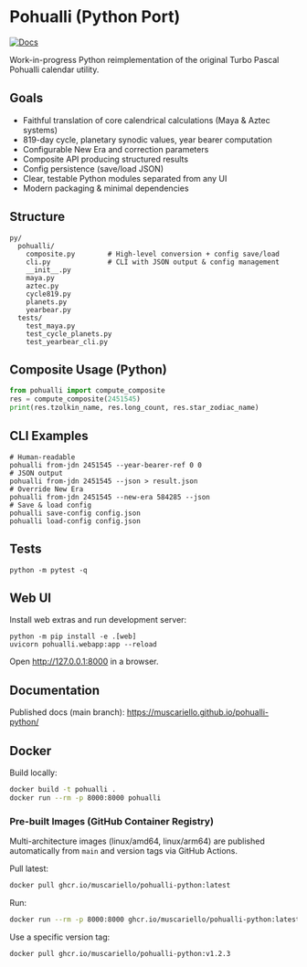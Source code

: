 # Pohualli (Python Port)

[![Docs](https://img.shields.io/badge/docs-GitHub%20Pages-blue)](https://muscariello.github.io/pohualli-python/)

Work-in-progress Python reimplementation of the original Turbo Pascal Pohualli calendar utility.

## Goals

- Faithful translation of core calendrical calculations (Maya & Aztec systems)
- 819-day cycle, planetary synodic values, year bearer computation
- Configurable New Era and correction parameters
- Composite API producing structured results
- Config persistence (save/load JSON)
- Clear, testable Python modules separated from any UI
- Modern packaging & minimal dependencies

## Structure

```
py/
  pohualli/
    composite.py        # High-level conversion + config save/load
    cli.py              # CLI with JSON output & config management
    __init__.py
    maya.py
    aztec.py
    cycle819.py
    planets.py
    yearbear.py
  tests/
    test_maya.py
    test_cycle_planets.py
    test_yearbear_cli.py
```

## Composite Usage (Python)
```python
from pohualli import compute_composite
res = compute_composite(2451545)
print(res.tzolkin_name, res.long_count, res.star_zodiac_name)
```

## CLI Examples
```
# Human-readable
pohualli from-jdn 2451545 --year-bearer-ref 0 0
# JSON output
pohualli from-jdn 2451545 --json > result.json
# Override New Era
pohualli from-jdn 2451545 --new-era 584285 --json
# Save & load config
pohualli save-config config.json
pohualli load-config config.json
```

## Tests
```
python -m pytest -q
```

## Web UI
Install web extras and run development server:
```
python -m pip install -e .[web]
uvicorn pohualli.webapp:app --reload
```
Open http://127.0.0.1:8000 in a browser.

## Documentation

Published docs (main branch): https://muscariello.github.io/pohualli-python/


## Docker

Build locally:

```bash
docker build -t pohualli .
docker run --rm -p 8000:8000 pohualli
```

### Pre-built Images (GitHub Container Registry)

Multi-architecture images (linux/amd64, linux/arm64) are published automatically from `main` and version tags via GitHub Actions.

Pull latest:

```bash
docker pull ghcr.io/muscariello/pohualli-python:latest
```

Run:

```bash
docker run --rm -p 8000:8000 ghcr.io/muscariello/pohualli-python:latest
```

Use a specific version tag:

```bash
docker pull ghcr.io/muscariello/pohualli-python:v1.2.3
```
